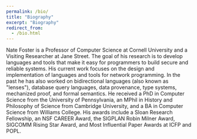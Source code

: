 ```yaml
---
permalink: /bio/
title: "Biography"
excerpt: "Biography"
redirect_from: 
  - /bio.html
---
```


Nate Foster is a Professor of Computer Science at Cornell University and a Visiting Researcher at Jane Street. The goal of his research is to develop languages and tools that make it easy for programmers to build secure and reliable systems. His current work focuses on the design and implementation of languages and tools for network programming. In the past he has also worked on bidirectional languages (also known as "lenses"), database query languages, data provenance, type systems, mechanized proof, and formal semantics. He received a PhD in Computer Science from the University of Pennsylvania, an MPhil in History and Philosophy of Science from Cambridge University, and a BA in Computer Science from Williams College. His awards include a Sloan Research Fellowship, an NSF CAREER Award, the SIGPLAN Robin Milner Award, SIGCOMM Rising Star Award, and Most Influential Paper Awards at ICFP and POPL.
